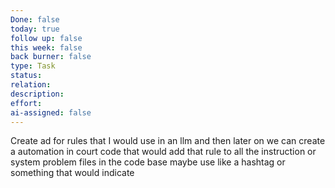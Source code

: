 ```yaml
---
Done: false
today: true
follow up: false
this week: false
back burner: false
type: Task
status:
relation:
description:
effort:
ai-assigned: false
---
```

Create ad for rules that I would use in an llm and then later on we can create a automation in court code that would add that rule to all the instruction or system problem files in the code base maybe use like a hashtag or something that would indicate
